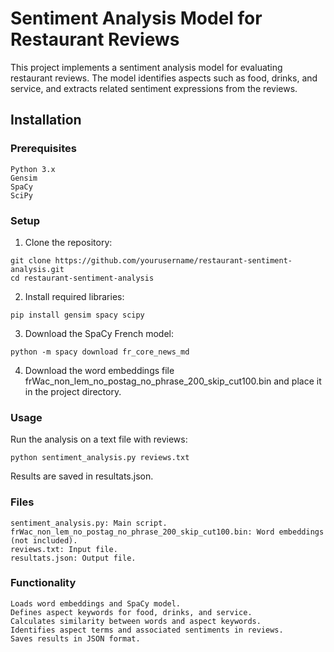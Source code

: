 # Sentiment Analysis Model for Restaurant Reviews

This project implements a sentiment analysis model for evaluating restaurant reviews. The model identifies aspects such as food, drinks, and service, and extracts related sentiment expressions from the reviews.

## Installation
### Prerequisites

    Python 3.x
    Gensim
    SpaCy
    SciPy

### Setup

1. Clone the repository:
```
git clone https://github.com/yourusername/restaurant-sentiment-analysis.git
cd restaurant-sentiment-analysis
```

2. Install required libraries:

```
pip install gensim spacy scipy
```

3. Download the SpaCy French model:

```
python -m spacy download fr_core_news_md
```

4. Download the word embeddings file frWac_non_lem_no_postag_no_phrase_200_skip_cut100.bin and place it in the project directory.

### Usage

Run the analysis on a text file with reviews:

```
python sentiment_analysis.py reviews.txt
```

Results are saved in resultats.json.


### Files

    sentiment_analysis.py: Main script.
    frWac_non_lem_no_postag_no_phrase_200_skip_cut100.bin: Word embeddings (not included).
    reviews.txt: Input file.
    resultats.json: Output file.

### Functionality

    Loads word embeddings and SpaCy model.
    Defines aspect keywords for food, drinks, and service.
    Calculates similarity between words and aspect keywords.
    Identifies aspect terms and associated sentiments in reviews.
    Saves results in JSON format.
